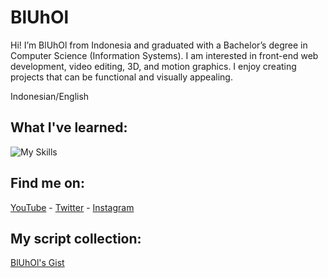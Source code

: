 # BlUhOl

Hi! I’m BlUhOl from Indonesia and graduated with a Bachelor’s degree in Computer Science (Information Systems). I am interested in front-end web development, video editing, 3D, and motion graphics. I enjoy creating projects that can be functional and visually appealing.

Indonesian/English

## What I've learned:
![My Skills](https://skillicons.dev/icons?i=html,css,js,ts,py,cs,nodejs,react,next,nuxt,vue,astro,alpinejs,tailwind,threejs,ae,ai,ps,pr,blender,unity,figma&theme=dark)

## Find me on:
[YouTube](https://www.youtube.com/c/BlUhOl) - [Twitter](https://twitter.com/bluhol_) - [Instagram](https://www.instagram.com/bluhol_/)

## My script collection:
<a href="https://gist.github.com/BlUhOl" target="_blank">BlUhOl's Gist</a>
